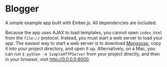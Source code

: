 Blogger
=======

A simple example app built with Ember.js. All dependencies are included.

Because the app uses AJAX to load templates, you cannot open `index.html` from the `file://` protocol. Instead, you must start a web server to load your app. The easiest way to start a web server is to download [Mongoose](http://cesanta.com/mongoose.shtml), copy it into your project directory, and open it up. Alternatively, on a Mac, you can run `$ python -m SimpleHTTPServer` from your project directly, and then in your browser, visit http://0.0.0.0:8000.
